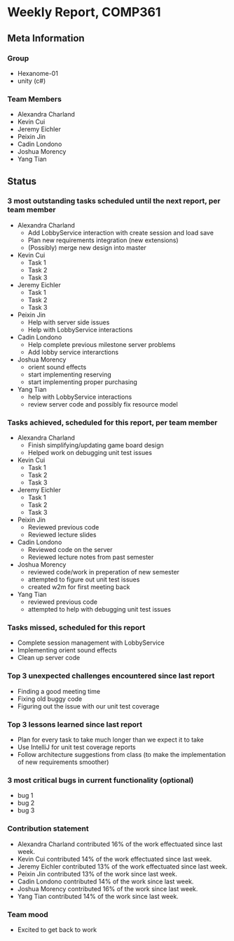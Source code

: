# Weekly Report, COMP361

## Meta Information

### Group

 * Hexanome-01
 * unity (c#)

### Team Members

 * Alexandra Charland
 * Kevin Cui
 * Jeremy Eichler
 * Peixin Jin
 * Cadin Londono
 * Joshua Morency
 * Yang Tian

## Status

### 3 most outstanding tasks scheduled until the next report, per team member

 * Alexandra Charland
   * Add LobbyService interaction with create session and load save
   * Plan new requirements integration (new extensions)
   * (Possibly) merge new design into master
 * Kevin Cui
   * Task 1
   * Task 2
   * Task 3
 * Jeremy Eichler
   * Task 1
   * Task 2
   * Task 3
 * Peixin Jin
   * Help with server side issues
   * Help with LobbyService interactions
 * Cadin Londono
   * Help complete previous milestone server problems
   * Add lobby service interarctions
 * Joshua Morency
   * orient sound effects
   * start implementing reserving
   * start implementing proper purchasing
 * Yang Tian
   * help with LobbyService interactions
   * review server code and possibly fix resource model

### Tasks achieved, scheduled for this report, per team member

 * Alexandra Charland
   * Finish simplifying/updating game board design
   * Helped work on debugging unit test issues
 * Kevin Cui
   * Task 1
   * Task 2
   * Task 3
 * Jeremy Eichler
   * Task 1
   * Task 2
   * Task 3
 * Peixin Jin
   * Reviewed previous code
   * Reviewed lecture slides
 * Cadin Londono
   * Reviewed code on the server
   * Reviewed lecture notes from past semester
 * Joshua Morency
   * reviewed code/work in preperation of new semester
   * attempted to figure out unit test issues
   * created w2m for first meeting back
 * Yang Tian
   * reviewed previous code
   * attempted to help with debugging unit test issues

### Tasks missed, scheduled for this report

 * Complete session management with LobbyService
 * Implementing orient sound effects
 * Clean up server code

### Top 3 unexpected challenges encountered since last report

 * Finding a good meeting time
 * Fixing old buggy code
 * Figuring out the issue with our unit test coverage 

### Top 3 lessons learned since last report

 * Plan for every task to take much longer than we expect it to take
 * Use IntelliJ for unit test coverage reports
 * Follow architecture suggestions from class (to make the implementation of new requirements smoother)

### 3 most critical bugs in current functionality (optional)

 * bug 1
 * bug 2
 * bug 3

### Contribution statement

 * Alexandra Charland contributed 16% of the work effectuated since last week.
 * Kevin Cui contributed 14% of the work effectuated since last week.
 * Jeremy Eichler contributed 13% of the work effectuated since last week.
 * Peixin Jin contributed 13% of the work since last week.
 * Cadin Londono contributed 14% of the work since last week.
 * Joshua Morency contributed 16% of the work since last week.
 * Yang Tian contributed 14% of the work since last week.

### Team mood

 * Excited to get back to work
